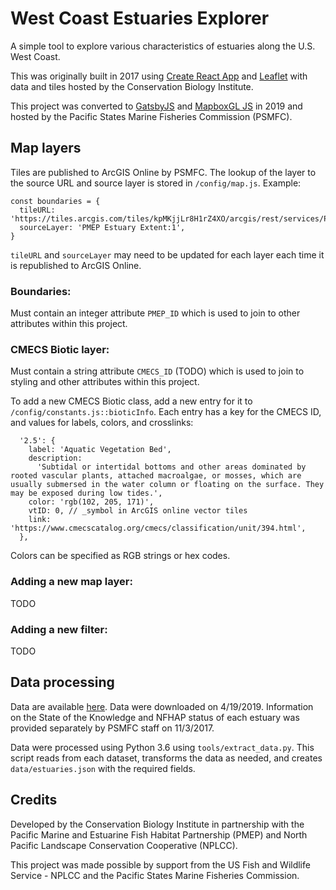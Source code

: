 # West Coast Estuaries Explorer

A simple tool to explore various characteristics of estuaries along the U.S. West Coast.

This was originally built in 2017 using [Create React App](https://facebook.github.io/create-react-app/) and [Leaflet](https://leafletjs.com/) with data and tiles hosted by the Conservation Biology Institute.

This project was converted to [GatsbyJS](https://www.gatsbyjs.org/) and [MapboxGL JS](https://docs.mapbox.com/mapbox-gl-js/) in 2019 and hosted by the Pacific States Marine Fisheries Commission (PSMFC).

## Map layers

Tiles are published to ArcGIS Online by PSMFC. The lookup of the layer to the source URL and source layer is stored in `/config/map.js`. Example:

```
const boundaries = {
  tileURL: 'https://tiles.arcgis.com/tiles/kpMKjjLr8H1rZ4XO/arcgis/rest/services/PMEP_Estuary_Extent_Vector_Tiles/VectorTileServer/tile/{z}/{y}/{x}.pbf',
  sourceLayer: 'PMEP Estuary Extent:1',
}
```

`tileURL` and `sourceLayer` may need to be updated for each layer each time it is republished to ArcGIS Online.

### Boundaries:

Must contain an integer attribute `PMEP_ID` which is used to join to other attributes within this project.

### CMECS Biotic layer:

Must contain a string attribute `CMECS_ID` (TODO) which is used to join to styling and other attributes within this project.

To add a new CMECS Biotic class, add a new entry for it to `/config/constants.js::bioticInfo`. Each entry has a key for the CMECS ID, and values for labels, colors, and crosslinks:

```
  '2.5': {
    label: 'Aquatic Vegetation Bed',
    description:
      'Subtidal or intertidal bottoms and other areas dominated by rooted vascular plants, attached macroalgae, or mosses, which are usually submersed in the water column or floating on the surface. They may be exposed during low tides.',
    color: 'rgb(102, 205, 171)',
    vtID: 0, // _symbol in ArcGIS online vector tiles
    link: 'https://www.cmecscatalog.org/cmecs/classification/unit/394.html',
  },
```

Colors can be specified as RGB strings or hex codes.

### Adding a new map layer:

TODO

### Adding a new filter:

TODO

## Data processing

Data are available [here](http://www.pacificfishhabitat.org/data/). Data were downloaded on 4/19/2019.
Information on the State of the Knowledge and NFHAP status of each estuary was provided separately by PSMFC staff on 11/3/2017.

Data were processed using Python 3.6 using `tools/extract_data.py`.
This script reads from each dataset, transforms the data as needed, and creates `data/estuaries.json` with the required fields.

## Credits

Developed by the Conservation Biology Institute in partnership with the Pacific Marine and Estuarine Fish Habitat Partnership (PMEP) and North Pacific Landscape Conservation Cooperative (NPLCC).

This project was made possible by support from the US Fish and Wildlife Service - NPLCC and the Pacific States Marine Fisheries Commission.
